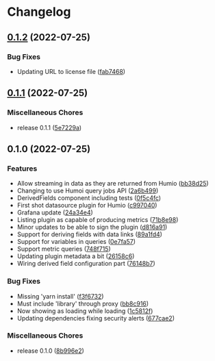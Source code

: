 # Changelog

## [0.1.2](https://github.com/neticdk/grafana-humio-datasource/compare/v0.1.1...v0.1.2) (2022-07-25)


### Bug Fixes

* Updating URL to license file ([fab7468](https://github.com/neticdk/grafana-humio-datasource/commit/fab7468afd0cb4f24f8b6cb0cf9feb76282946be))

## [0.1.1](https://github.com/neticdk/grafana-humio-datasource/compare/v0.1.0...v0.1.1) (2022-07-25)


### Miscellaneous Chores

* release 0.1.1 ([5e7229a](https://github.com/neticdk/grafana-humio-datasource/commit/5e7229a31018b382be067f4e125a553a4120f8e1))

## 0.1.0 (2022-07-25)


### Features

* Allow streaming in data as they are returned from Humio ([bb38d25](https://github.com/neticdk/grafana-humio-datasource/commit/bb38d2599164e9c87acaa73dd889aba587052904))
* Changing to use Humoi query jobs API ([2a6b499](https://github.com/neticdk/grafana-humio-datasource/commit/2a6b499a3c34aaa19c8f43c43b488dde43608a68))
* DerivedFields component including tests ([0f5c4fc](https://github.com/neticdk/grafana-humio-datasource/commit/0f5c4fc9677596e480c356deaec4a99cd0df020c))
* First shot datasource plugin for Humio ([c997040](https://github.com/neticdk/grafana-humio-datasource/commit/c997040dd776be697790672060f783430f7057a0))
* Grafana update ([24a34e4](https://github.com/neticdk/grafana-humio-datasource/commit/24a34e43a090fa23901911082a6220d24e89728a))
* Listing plugin as capable of producing metrics ([71b8e98](https://github.com/neticdk/grafana-humio-datasource/commit/71b8e9863b8b10d91454e8874ca449530f48d8fc))
* Minor updates to be able to sign the plugin ([d816a91](https://github.com/neticdk/grafana-humio-datasource/commit/d816a913c229d19ef1afc98267efdd858a1d8ccd))
* Support for deriving fields with data links ([89a1fd4](https://github.com/neticdk/grafana-humio-datasource/commit/89a1fd4fcf021b17174666aae6cbe76849598039))
* Support for variables in queries ([0e7fa57](https://github.com/neticdk/grafana-humio-datasource/commit/0e7fa571199bc64409ea5ed559a8937f132369c0))
* Support metric queries ([748f715](https://github.com/neticdk/grafana-humio-datasource/commit/748f715105e55ba5270aa76ddf4ee7662cdf207d))
* Updating plugin metadata a bit ([26158c6](https://github.com/neticdk/grafana-humio-datasource/commit/26158c67245ceabce461ab47197fc33ab87806b5))
* Wiring derived field configuration part ([76148b7](https://github.com/neticdk/grafana-humio-datasource/commit/76148b76892f8a7d2948d0ae4523221dc6319b5e))


### Bug Fixes

* Missing 'yarn install' ([f3f6732](https://github.com/neticdk/grafana-humio-datasource/commit/f3f673237f38338a0832104b9311f52862304895))
* Must include 'library' through proxy ([bb8c916](https://github.com/neticdk/grafana-humio-datasource/commit/bb8c916b6e9724094c847aebb423c4ef2c023d4b))
* Now showing as loading while loading ([1c5812f](https://github.com/neticdk/grafana-humio-datasource/commit/1c5812f5d10dd537473d25b122f34c6d69ba8257))
* Updating dependencies fixing security alerts ([677cae2](https://github.com/neticdk/grafana-humio-datasource/commit/677cae215fa1440b7a78856da5c6f9f392e6a76c))


### Miscellaneous Chores

* release 0.1.0 ([8b996e2](https://github.com/neticdk/grafana-humio-datasource/commit/8b996e275ea21ebea28cd2783cfadb9c720be1ac))
